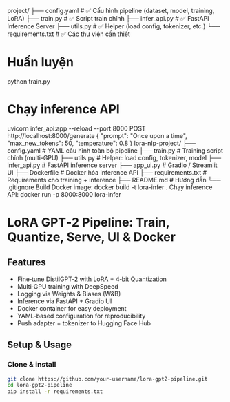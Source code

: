 project/
├── config.yaml                  # ✅ Cấu hình pipeline (dataset, model, training, LoRA)
├── train.py                     # ✅ Script train chính
├── infer_api.py                 # ✅ FastAPI Inference Server
├── utils.py                     # ✅ Helper (load config, tokenizer, etc.)
└── requirements.txt             # ✅ Các thư viện cần thiết
# Huấn luyện
python train.py

# Chạy inference API
uvicorn infer_api:app --reload --port 8000
POST http://localhost:8000/generate
{
  "prompt": "Once upon a time",
  "max_new_tokens": 50,
  "temperature": 0.8
}
lora-nlp-project/
├── config.yaml                   # YAML cấu hình toàn bộ pipeline
├── train.py                      # Training script chính (multi-GPU)
├── utils.py                      # Helper: load config, tokenizer, model
├── infer_api.py                  # FastAPI inference server
├── app_ui.py                     # Gradio / Streamlit UI
├── Dockerfile                    # Docker hóa inference API
├── requirements.txt              # Requirements cho training + inference
├── README.md                     # Hướng dẫn
└── .gitignore
Build Docker image:
docker build -t lora-infer .
Chạy inference API:
docker run -p 8000:8000 lora-infer

# LoRA GPT‑2 Pipeline: Train, Quantize, Serve, UI & Docker

##  Features
- Fine‑tune DistilGPT‑2 with LoRA + 4‑bit Quantization
- Multi‑GPU training with DeepSpeed
- Logging via Weights & Biases (W&B)
- Inference via FastAPI + Gradio UI
- Docker container for easy deployment
- YAML‑based configuration for reproducibility
- Push adapter + tokenizer to Hugging Face Hub

##  Setup & Usage

###  Clone & install
```bash
git clone https://github.com/your-username/lora-gpt2-pipeline.git
cd lora-gpt2-pipeline
pip install -r requirements.txt
